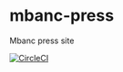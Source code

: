 # mbanc-press
Mbanc press site

[![CircleCI](https://circleci.com/gh/cotua-dev/mbanc-press/tree/main.svg?style=svg)](https://circleci.com/gh/cotua-dev/mbanc-press/tree/main)
